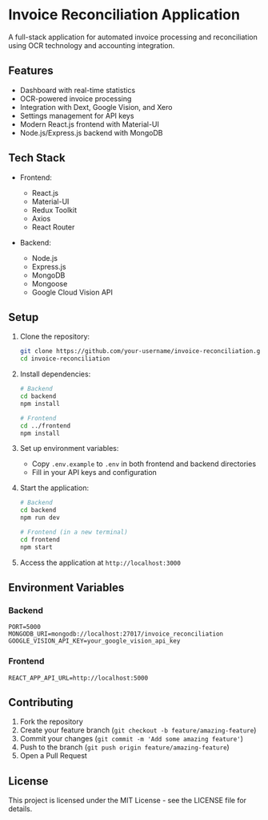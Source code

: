 # Invoice Reconciliation Application

A full-stack application for automated invoice processing and reconciliation using OCR technology and accounting integration.

## Features

- Dashboard with real-time statistics
- OCR-powered invoice processing
- Integration with Dext, Google Vision, and Xero
- Settings management for API keys
- Modern React.js frontend with Material-UI
- Node.js/Express.js backend with MongoDB

## Tech Stack

- Frontend:
  - React.js
  - Material-UI
  - Redux Toolkit
  - Axios
  - React Router

- Backend:
  - Node.js
  - Express.js
  - MongoDB
  - Mongoose
  - Google Cloud Vision API

## Setup

1. Clone the repository:
   ```bash
   git clone https://github.com/your-username/invoice-reconciliation.git
   cd invoice-reconciliation
   ```

2. Install dependencies:
   ```bash
   # Backend
   cd backend
   npm install

   # Frontend
   cd ../frontend
   npm install
   ```

3. Set up environment variables:
   - Copy `.env.example` to `.env` in both frontend and backend directories
   - Fill in your API keys and configuration

4. Start the application:
   ```bash
   # Backend
   cd backend
   npm run dev

   # Frontend (in a new terminal)
   cd frontend
   npm start
   ```

5. Access the application at `http://localhost:3000`

## Environment Variables

### Backend
```
PORT=5000
MONGODB_URI=mongodb://localhost:27017/invoice_reconciliation
GOOGLE_VISION_API_KEY=your_google_vision_api_key
```

### Frontend
```
REACT_APP_API_URL=http://localhost:5000
```

## Contributing

1. Fork the repository
2. Create your feature branch (`git checkout -b feature/amazing-feature`)
3. Commit your changes (`git commit -m 'Add some amazing feature'`)
4. Push to the branch (`git push origin feature/amazing-feature`)
5. Open a Pull Request

## License

This project is licensed under the MIT License - see the LICENSE file for details. 